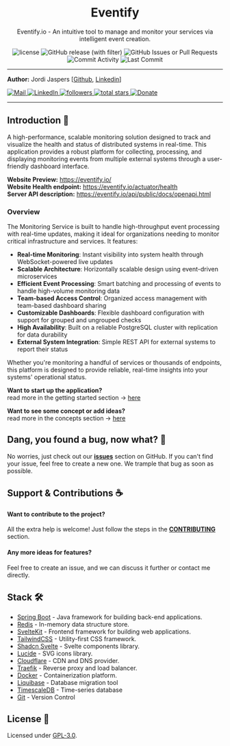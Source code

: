 <p align="center">
    <h1 align="center">Eventify</h1>
</p>
<p align="center">Eventify.io - An intuitive tool to manage and monitor your services via intelligent event creation.</p>
<p align="center">
    <img alt="license" src="https://img.shields.io/github/license/Jordi-Jaspers/Eventify"> 
    <img alt="GitHub release (with filter)" src="https://img.shields.io/github/v/release/Jordi-Jaspers/Eventify?sort=semver">
    <img alt="GitHub Issues or Pull Requests" src="https://img.shields.io/github/issues/Jordi-Jaspers/Eventify?color=red">
    <img src="https://img.shields.io/github/commit-activity/m/Jordi-Jaspers/Eventify" alt="Commit Activity" >
    <img src="https://img.shields.io/github/last-commit/Jordi-Jaspers/Eventify" alt="Last Commit" >
</p>

---

**Author:** Jordi
Jaspers [[Github](https://github.com/Jordi-Jaspers "Github Page"), [Linkedin](https://www.linkedin.com/in/jordi-jaspers/ "Linkedin Page")]
<p align="left">
<a href="https://ie.linkedin.com/in/jordi-jaspers">
 <img alt="Mail" title="Connect via email" src="https://img.shields.io/badge/Gmail-D14836?style=for-the-badge&logo=gmail&logoColor=white"/>
</a>
<a href="https://ie.linkedin.com/in/jordi-jaspers">
 <img alt="LinkedIn" title="Connect on LinkedIn" src="https://img.shields.io/badge/LinkedIn-0077B5?style=for-the-badge&logo=linkedin&logoColor=white"/>
</a>
<a href="https://github.com/Jordi-Jaspers?tab=followers">
 <img alt="followers" title="Follow me on Github" src="https://custom-icon-badges.demolab.com/github/followers/Jordi-Jaspers?color=236ad3&labelColor=1155ba&style=for-the-badge&logo=person-add&label=Follow&logoColor=white"/>
</a>
<a href="https://github.com/Jordi-Jaspers?tab=repositories&sort=stargazers">
 <img alt="total stars" title="Total stars on GitHub" src="https://custom-icon-badges.demolab.com/github/stars/Jordi-Jaspers?color=55960c&style=for-the-badge&labelColor=488207&logo=star"/>
</a>
<a href="https://buymeacoffee.com/jaspers">
    <img alt="Donate" title="Donate" src="https://img.shields.io/badge/Donate-Buy%20me%20a%20coffee-FF813F?style=for-the-badge&logo=buy-me-a-coffee&logoColor=white"/>
</a>
</p>

---

## Introduction 📝

A high-performance, scalable monitoring solution designed to track and visualize the health and status of distributed
systems in real-time. This application provides a robust platform for collecting, processing, and displaying monitoring
events from multiple external systems through a user-friendly dashboard interface.

**Website Preview:** https://eventify.io/  
**Website Health endpoint:** https://eventify.io/actuator/health  
**Server API description:** https://eventify.io/api/public/docs/openapi.html

### Overview

The Monitoring Service is built to handle high-throughput event processing with real-time updates, making it ideal for
organizations needing to monitor critical infrastructure and services. It features:

- **Real-time Monitoring**: Instant visibility into system health through WebSocket-powered live updates
- **Scalable Architecture**: Horizontally scalable design using event-driven microservices
- **Efficient Event Processing**: Smart batching and processing of events to handle high-volume monitoring data
- **Team-based Access Control**: Organized access management with team-based dashboard sharing
- **Customizable Dashboards**: Flexible dashboard configuration with support for grouped and ungrouped checks
- **High Availability**: Built on a reliable PostgreSQL cluster with replication for data durability
- **External System Integration**: Simple REST API for external systems to report their status

Whether you're monitoring a handful of services or thousands of endpoints, this platform is designed to provide
reliable, real-time insights into your systems' operational status.

**Want to start up the application?**  
read more in the getting started section -> [here](documentation/getting_started.md)

**Want to see some concept or add ideas?**  
read more in the concepts section -> [here](documentation/concepts.md)

## Dang, you found a bug, now what? 🐞

No worries, just check out our [**issues**](https://github.com/Jordi-Jaspers/Eventify) section on GitHub. If you can't
find your issue, feel free to create a new one. We trample that bug as soon as possible.

## Support & Contributions ☕️

#### Want to contribute to the project?

All the extra help is welcome! Just follow the steps in the [**CONTRIBUTING**](CONTRIBUTING.md) section.

#### Any more ideas for features?

Feel free to create an issue, and we can discuss it further or contact me directly.

## Stack 🛠️

- [Spring Boot](https://spring.io/projects/spring-boot) - Java framework for building back-end applications.
- [Redis](https://redis.io/) - In-memory data structure store.
- [SvelteKit](https://kit.svelte.dev/) - Frontend framework for building web applications.
- [TailwindCSS](https://tailwindcss.com/) - Utility-first CSS framework.
- [Shadcn Svelte](https://www.shadcn-svelte.com/) - Svelte components library.
- [Lucide](https://lucide.dev/) - SVG icons library.
- [Cloudflare](https://www.cloudflare.com/) - CDN and DNS provider.
- [Traefik](https://traefik.io/) - Reverse proxy and load balancer.
- [Docker](https://www.docker.com/) - Containerization platform.
- [Liquibase](https://www.liquibase.org/) - Database migration tool
- [TimescaleDB](https://www.timescale.com/) - Time-series database
- [Git](https://git-scm.com/) - Version Control

## License 📜

Licensed under [GPL-3.0](https://www.gnu.org/licenses/gpl-3.0.html#license-text).

